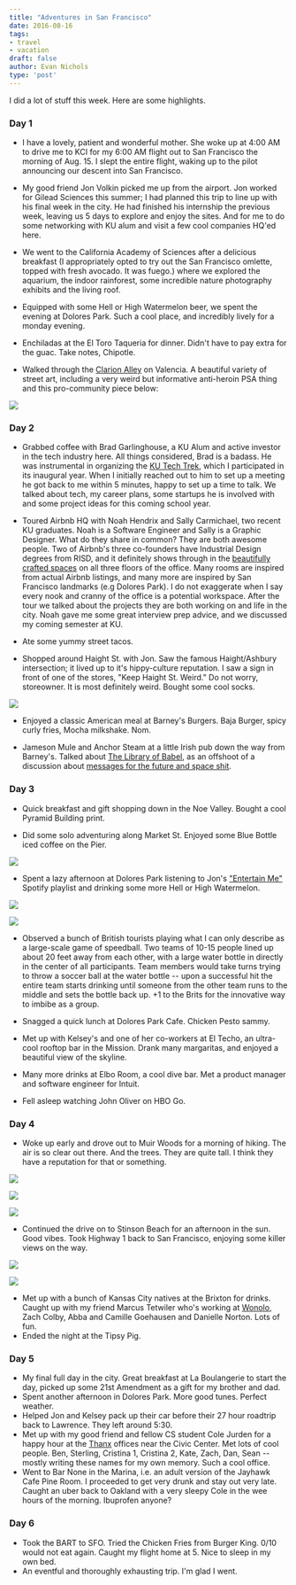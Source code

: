 ```yaml
---
title: "Adventures in San Francisco"
date: 2016-08-16
tags:
- travel
- vacation
draft: false
author: Evan Nichols
type: 'post'
---
```


I did a lot of stuff this week. Here are some highlights.

### Day 1

- I have a lovely, patient and wonderful mother. She woke up at 4:00 AM to drive me to KCI for my 6:00 AM flight out to San Francisco the morning of Aug. 15. I slept the entire flight, waking up to the pilot announcing our descent into San Francisco.

- My good friend Jon Volkin picked me up from the airport. Jon worked for Gilead Sciences this summer; I had planned this trip to line up with his final week in the city. He had finished his internship the previous week, leaving us 5 days to explore and enjoy the sites. And for me to do some networking with KU alum and visit a few cool companies HQ'ed here.

- We went to the California Academy of Sciences after a delicious breakfast (I appropriately opted to try out the San Francisco omlette, topped with fresh avocado. It was fuego.) where we explored the aquarium, the indoor rainforest, some incredible nature photography exhibits and the living roof.

- Equipped with some Hell or High Watermelon beer, we spent the evening at Dolores Park. Such a cool place, and incredibly lively for a monday evening.

- Enchiladas at the El Toro Taqueria for dinner. Didn't have to pay extra for the guac. Take notes, Chipotle.

- Walked through the [Clarion Alley](https://en.wikipedia.org/wiki/Clarion_Alley_Mural_Project) on Valencia. A beautiful variety of street art, including a very weird but informative anti-heroin PSA thing and this pro-community piece below:

![](mural.png)

### Day 2

- Grabbed coffee with Brad Garlinghouse, a KU Alum and active investor in the tech industry here. All things considered, Brad is a badass. He was instrumental in organizing the [KU Tech Trek](http://blog.college.ku.edu/students/tech-trek-connects-jayhawks-to-silicon-valley/), which I participated in its inaugural year. When I initially reached out to him to set up a meeting he got back to me within 5 minutes, happy to set up a time to talk. We talked about tech, my career plans, some startups he is involved with and some project ideas for this coming school year.

- Toured Airbnb HQ with Noah Hendrix and Sally Carmichael, two recent KU graduates. Noah is a Software Engineer and Sally is a Graphic Designer. What do they share in common? They are both awesome people. Two of Airbnb's three co-founders have Industrial Design degrees from RISD, and it definitely shows through in the [beautifully crafted spaces](http://www.wired.com/2013/12/airbnb-gets-stylish-new-headquarters/) on all three floors of the office. Many rooms are inspired from actual Airbnb listings, and many more are inspired by San Francisco landmarks (e.g Dolores Park). I do not exaggerate when I say every nook and cranny of the office is a potential workspace. After the tour we talked about the projects they are both working on and life in the city. Noah gave me some great interview prep advice, and we discussed my coming semester at KU.

- Ate some yummy street tacos.

- Shopped around Haight St. with Jon. Saw the famous Haight/Ashbury intersection; it lived up to it's hippy-culture reputation. I saw a sign in front of one of the stores, "Keep Haight St. Weird." Do not worry, storeowner. It is most definitely weird. Bought some cool socks.

![](haight.png)

- Enjoyed a classic American meal at Barney's Burgers. Baja Burger, spicy curly fries, Mocha milkshake. Nom.

- Jameson Mule and Anchor Steam at a little Irish pub down the way from Barney's. Talked about [The Library of Babel](https://libraryofbabel.info/), as an offshoot of a discussion about [messages for the future and space shit](https://www.youtube.com/watch?v=GDrBIKOR01c).

### Day 3

- Quick breakfast and gift shopping down in the Noe Valley. Bought a cool Pyramid Building print.

- Did some solo adventuring along Market St. Enjoyed some Blue Bottle iced coffee on the Pier.

![](pier.png)

- Spent a lazy afternoon at Dolores Park listening to Jon's ["Entertain Me"](https://open.spotify.com/user/1267605225/playlist/6OWsEuLYjihDeIem3OnaJJ) Spotify playlist and drinking some more Hell or High Watermelon.

![](beer.png)

![](dolorespark.png)

- Observed a bunch of British tourists playing what I can only describe as a large-scale game of speedball. Two teams of 10-15 people lined up about 20 feet away from each other, with a large water bottle in directly in the center of all participants. Team members would take turns trying to throw a soccer ball at the water bottle -- upon a successful hit the entire team starts drinking until someone from the other team runs to the middle and sets the bottle back up. +1 to the Brits for the innovative way to imbibe as a group.

- Snagged a quick lunch at Dolores Park Cafe. Chicken Pesto sammy.

- Met up with Kelsey's and one of her co-workers at El Techo, an ultra-cool rooftop bar in the Mission. Drank many margaritas, and enjoyed a beautiful view of the skyline.

- Many more drinks at Elbo Room, a cool dive bar. Met a product manager and software engineer for Intuit.

- Fell asleep watching John Oliver on HBO Go.

### Day 4

- Woke up early and drove out to Muir Woods for a morning of hiking. The air is so clear out there. And the trees. They are quite tall. I think they have a reputation for that or something.

![](woods1.png)

![](woods2.png)

![](woods3.png)

- Continued the drive on to Stinson Beach for an afternoon in the sun. Good vibes. Took Highway 1 back to San Francisco, enjoying some killer views on the way.

![](beach.png)

![](stinson.png)

- Met up with a bunch of Kansas City natives at the Brixton for drinks. Caught up with my friend Marcus Tetwiler who's working at [Wonolo](http://www.wonolo.com/), Zach Colby, Abba and Camille Goehausen and Danielle Norton. Lots of fun.
- Ended the night at the Tipsy Pig.

### Day 5

- My final full day in the city. Great breakfast at La Boulangerie to start the day, picked up some 21st Amendment as a gift for my brother and dad.
- Spent another afternoon in Dolores Park. More good tunes. Perfect weather.
- Helped Jon and Kelsey pack up their car before their 27 hour roadtrip back to Lawrence. They left around 5:30.
- Met up with my good friend and fellow CS student Cole Jurden for a happy hour at the [Thanx](https://www.thanx.com/) offices near the Civic Center. Met lots of cool people. Ben, Sterling, Cristina 1, Cristina 2, Kate, Zach, Dan, Sean -- mostly writing these names for my own memory. Such a cool office.
- Went to Bar None in the Marina, i.e. an adult version of the Jayhawk Cafe Pine Room. I proceeded to get very drunk and stay out very late. Caught an uber back to Oakland with a very sleepy Cole in the wee hours of the morning. Ibuprofen anyone?

### Day 6

- Took the BART to SFO. Tried the Chicken Fries from Burger King. 0/10 would not eat again. Caught my flight home at 5. Nice to sleep in my own bed.
- An eventful and thoroughly exhausting trip. I'm glad I went.
